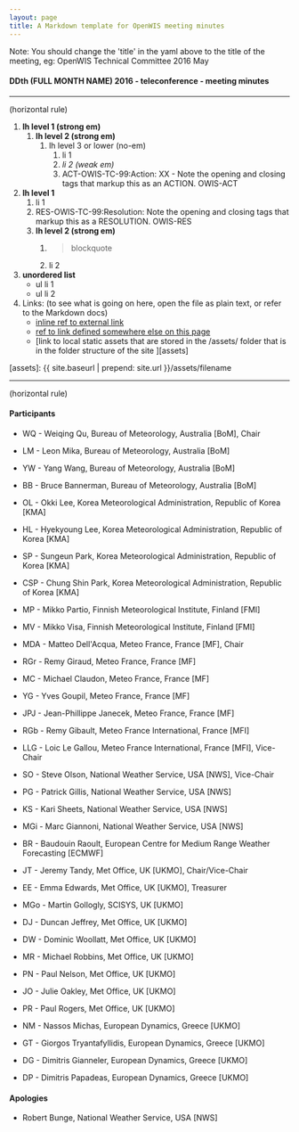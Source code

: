 ```yaml
---
layout: page
title: A Markdown template for OpenWIS meeting minutes
---
```


Note: You should change the 'title' in the yaml above to the title of the meeting, eg:
OpenWIS Technical Committee 2016 May

#### DDth (FULL MONTH NAME) 2016 - teleconference - meeting minutes

---
(horizontal rule)

1. **lh level 1 (strong em)**
	1. **lh level 2 (strong em)**
		1. lh level 3 or lower (no-em)
			1. li 1
			2. _li 2 (weak em)_
			3. ACT-OWIS-TC-99:Action: XX - Note the opening and closing tags that markup this as an ACTION. OWIS-ACT
2. **lh level 1**
	1. li 1
	2. RES-OWIS-TC-99:Resolution: Note the opening and closing tags that markup this as a RESOLUTION. OWIS-RES
	3. **lh level 2 (strong em)**
		1. > blockquote
		2. li 2
3. **unordered list**
	- ul li 1
	- ul li 2
4. Links: (to see what is going on here, open the file as plain text, or refer to the Markdown docs)
	- [inline ref to external link](http://www.example.com)
	- [ref to link defined somewhere else on this page][L1]
	- [link to local static assets that are stored in the /assets/ folder that is in the folder structure of the site ][assets]

[L1]: http://www.example.com
[assets]: {{ site.baseurl | prepend: site.url }}/assets/filename


---
(horizontal rule)

#### Participants

- WQ - Weiqing Qu, Bureau of Meteorology, Australia [BoM], Chair
- LM - Leon Mika, Bureau of Meteorology, Australia [BoM]
- YW - Yang Wang, Bureau of Meteorology, Australia [BoM]
- BB - Bruce Bannerman, Bureau of Meteorology, Australia [BoM]

- OL - Okki Lee, Korea Meteorological Administration, Republic of Korea [KMA]
- HL - Hyekyoung Lee, Korea Meteorological Administration, Republic of Korea [KMA]
- SP - Sungeun Park, Korea Meteorological Administration, Republic of Korea [KMA]
- CSP - Chung Shin Park, Korea Meteorological Administration, Republic of Korea [KMA]

- MP - Mikko Partio, Finnish Meteorological Institute, Finland [FMI]
- MV - Mikko Visa, Finnish Meteorological Institute, Finland [FMI]

- MDA - Matteo Dell'Acqua, Meteo France, France [MF], Chair
- RGr - Remy Giraud, Meteo France, France [MF]
- MC - Michael Claudon, Meteo France, France [MF]
- YG - Yves Goupil, Meteo France, France [MF]
- JPJ - Jean-Phillippe Janecek, Meteo France, France [MF]

- RGb - Remy Gibault, Meteo France International, France [MFI]
- LLG - Loic Le Gallou, Meteo France International, France [MFI], Vice-Chair

- SO - Steve Olson, National Weather Service, USA [NWS], Vice-Chair
- PG - Patrick Gillis, National Weather Service, USA [NWS]
- KS - Kari Sheets, National Weather Service, USA [NWS]
- MGi - Marc Giannoni, National Weather Service, USA [NWS]

- BR - Baudouin Raoult, European Centre for Medium Range Weather Forecasting [ECMWF]

- JT - Jeremy Tandy, Met Office, UK [UKMO], Chair/Vice-Chair
- EE - Emma Edwards, Met Office, UK [UKMO], Treasurer
- MGo - Martin Gollogly, SCISYS, UK [UKMO]
- DJ - Duncan Jeffrey, Met Office, UK [UKMO]
- DW - Dominic Woollatt, Met Office, UK [UKMO]
- MR - Michael Robbins, Met Office, UK [UKMO]
- PN - Paul Nelson, Met Office, UK [UKMO]
- JO - Julie Oakley, Met Office, UK [UKMO]
- PR - Paul Rogers, Met Office, UK [UKMO]

- NM - Nassos Michas, European Dynamics, Greece [UKMO]
- GT - Giorgos Tryantafyllidis, European Dynamics, Greece [UKMO]
- DG - Dimitris Gianneler, European Dynamics, Greece [UKMO]
- DP - Dimitris Papadeas, European Dynamics, Greece [UKMO]

#### Apologies
- Robert Bunge, National Weather Service, USA [NWS]
